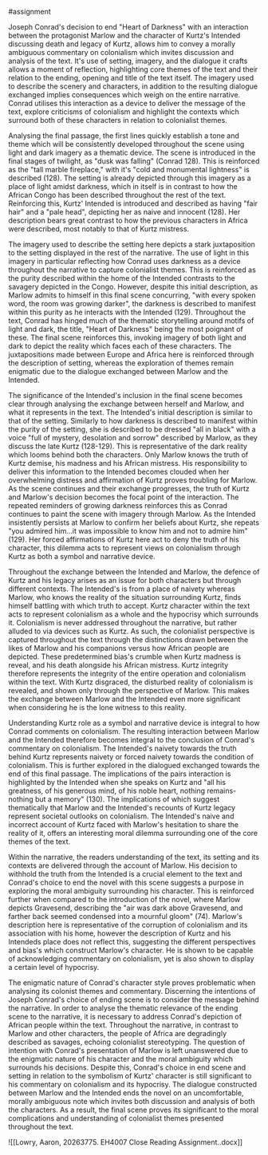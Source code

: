 #assignment 

Joseph Conrad's decision to end "Heart of Darkness" with an interaction between the protagonist Marlow and the character of Kurtz's Intended discussing death and legacy of Kurtz, allows him to convey a morally ambiguous commentary on colonialism which invites discussion and analysis of the text. It's use of setting, imagery, and the dialogue it crafts allows a moment of reflection, highlighting core themes of the text and their relation to the ending, opening and title of the text itself. The imagery used to describe the scenery and characters, in addition to the resulting dialogue exchanged implies consequences which weigh on the entire narrative. Conrad utilises this interaction as a device to deliver the message of the text, explore criticisms of colonialism and highlight the contexts which surround both of these characters in relation to colonialist themes.

Analysing the final passage, the first lines quickly establish a tone and theme which will be consistently developed throughout the scene using light and dark imagery as a thematic device. The scene is introduced in the final stages of twilight, as "dusk was falling" (Conrad 128). This is reinforced as the "tall marble fireplace," with it's "cold and monumental lightness" is described (128). The setting is already depicted through this imagery as a place of light amidst darkness, which in itself is in contrast to how the African Congo has been described throughout the rest of the text. Reinforcing this, Kurtz' Intended is introduced and described as having "fair hair" and a "pale head", depicting her as naive and innocent (128). Her description bears great contrast to how the previous characters in Africa were described, most notably to that of Kurtz mistress.

The imagery used to describe the setting here depicts a stark juxtaposition to the setting displayed in the rest of the narrative. The use of light in this imagery in particular reflecting how Conrad uses darkness as a device throughout the narrative to capture colonialist themes. This is reinforced as the purity described within the home of the Intended contrasts to the savagery depicted in the Congo. However, despite this initial description, as Marlow admits to himself in this final scene concurring, "with every spoken word, the room was growing darker", the darkness is described to manifest within this purity as he interacts with the Intended (129). Throughout the text, Conrad has hinged much of the thematic storytelling around motifs of light and dark, the title, "Heart of Darkness" being the most poignant of these. The final scene reinforces this, invoking imagery of both light and dark to depict the reality which faces each of these characters. The juxtapositions made between Europe and Africa here is reinforced through the description of setting, whereas the exploration of themes remain enigmatic due to the dialogue exchanged between Marlow and the Intended.

The significance of the Intended's inclusion in the final scene becomes clear through analysing the exchange between herself and Marlow, and what it represents in the text. The Intended's initial description is similar to that of the setting. Similarly to how darkness is described to manifest within the purity of the setting, she is described to be dressed "all in black" with a voice "full of mystery, desolation and sorrow" described by Marlow, as they discuss the late Kurtz (128-129). This is representative of the dark reality which looms behind both the characters. Only Marlow knows the truth of Kurtz demise, his madness and his African mistress. His responsibility to deliver this information to the Intended becomes clouded when her overwhelming distress and affirmation of Kurtz proves troubling for Marlow. As the scene continues and their exchange progresses, the truth of Kurtz and Marlow's decision becomes the focal point of the interaction. The repeated reminders of growing darkness reinforces this as Conrad continues to paint the scene with imagery through Marlow. As the Intended insistently persists at Marlow to confirm her beliefs about Kurtz, she repeats "you admired him...it was impossible to know him and not to admire him" (129). Her forced affirmations of Kurtz here act to deny the truth of his character, this dilemma acts to represent views on colonialism through Kurtz as both a symbol and narrative device.

Throughout the exchange between the Intended and Marlow, the defence of Kurtz and his legacy arises as an issue for both characters but through different contexts. The Intended's is from a place of naivety whereas Marlow, who knows the reality of the situation surrounding Kurtz, finds himself battling with which truth to accept. Kurtz character within the text acts to represent colonialism as a whole and the hypocrisy which surrounds it. Colonialism is never addressed throughout the narrative, but rather alluded to via devices such as Kurtz. As such, the colonialist perspective is captured throughout the text through the distinctions drawn between the likes of Marlow and his companions versus how African people are depicted. These predetermined bias's crumble when Kurtz madness is reveal, and his death alongside his African mistress. Kurtz integrity therefore represents the integrity of the entire operation and colonialism within the text. With Kurtz disgraced, the disturbed reality of colonialism is revealed, and shown only through the perspective of Marlow. This makes the exchange between Marlow and the Intended even more significant when considering he is the lone witness to this reality.

Understanding Kurtz role as a symbol and narrative device is integral to how Conrad comments on colonialism. The resulting interaction between Marlow and the Intended therefore becomes integral to the conclusion of Conrad's commentary on colonialism. The Intended's naivety towards the truth behind Kurtz represents naivety or forced naivety towards the condition of colonialism. This is further explored in the dialogued exchanged towards the end of this final passage. The implications of the pairs interaction is highlighted by the Intended when she speaks on Kurtz and "all his greatness, of his generous mind, of his noble heart, nothing remains- nothing but a memory" (130). The implications of which suggest thematically that Marlow and the Intended's recounts of Kurtz legacy represent societal outlooks on colonialism. The Intended's naive and incorrect account of Kurtz faced with Marlow's hesitation to share the reality of it, offers an interesting moral dilemma surrounding one of the core themes of the text.

Within the narrative, the readers understanding of the text, its setting and its contexts are delivered through the account of Marlow. His decision to withhold the truth from the Intended is a crucial element to the text and Conrad's choice to end the novel with this scene suggests a purpose in exploring the moral ambiguity surrounding his character. This is reinforced further when compared to the introduction of the novel, where Marlow depicts Gravesend, describing the "air was dark above Gravesend, and farther back seemed condensed into a mournful gloom" (74). Marlow's description here is representative of the corruption of colonialism and its association with his home, however the description of Kurtz and his Intendeds place does not reflect this, suggesting the different perspectives and bias's which construct Marlow's character. He is shown to be capable of acknowledging commentary on colonialism, yet is also shown to display a certain level of hypocrisy.  

The enigmatic nature of Conrad's character style proves problematic when analysing its colonist themes and commentary. Discerning the intentions of Joseph Conrad's choice of ending scene is to consider the message behind the narrative. In order to analyse the thematic relevance of the ending scene to the narrative, it is necessary to address Conrad's depiction of African people within the text. Throughout the narrative, in contrast to Marlow and other characters, the people of Africa are degradingly described as savages, echoing colonialist stereotyping. The question of intention with Conrad's presentation of Marlow is left unanswered due to the enigmatic nature of his character and the moral ambiguity which surrounds his decisions. Despite this, Conrad's choice in end scene and setting in relation to the symbolism of Kurtz' character is still significant to his commentary on colonialism and its hypocrisy. The dialogue constructed between Marlow and the Intended ends the novel on an uncomfortable, morally ambiguous note which invites both discussion and analysis of both the characters. As a result, the final scene proves its significant to the moral complications and understanding of colonialist themes presented throughout the  text. 

![[Lowry, Aaron, 20263775. EH4007 Close Reading Assignment..docx]] 


